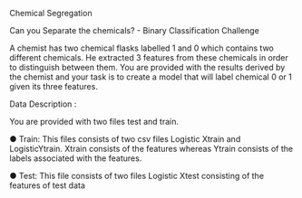 Chemical Segregation

Can you Separate the chemicals? - Binary Classification Challenge

A chemist has two chemical flasks labelled 1 and 0 which contains two different chemicals.
He extracted 3 features from these chemicals in order to distinguish between them. You are
provided with the results derived by the chemist and your task is to create a model that will
label chemical 0 or 1 given its three features.

Data Description :

You are provided with two files test and train.

● Train: This files consists of two csv files Logistic Xtrain and LogisticYtrain. Xtrain
consists of the features whereas Ytrain consists of the labels associated with the
features.

● Test: This file consists of two files Logistic Xtest consisting of the features of test
data
